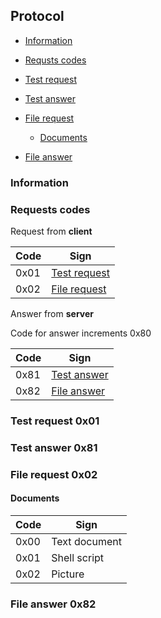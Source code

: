 ## Protocol

- [Information](#information)

- [Requsts codes](#requests-codes)

- [Test request](#test-request-0x01)

- [Test answer](#test-answer-0x80)

- [File request](#file-request-0x02)

    - [Documents](#documents)

- [File answer](#file-answer-0x82)

### Information

### Requests codes

Request from **client**

| Code   | Sign                                  |
|--------|---------------------------------------|
| 0x01   | [Test request](#test-request-0x01)    |
| 0x02   | [File request](#file-request-0x02)    |

Answer from **server**

Code for answer increments 0x80

| Code   | Sign                                  |
|--------|---------------------------------------|
| 0x81   | [Test answer](#test-answer-0x81)      |
| 0x82   | [File answer](#file-answer-0x82)      |


### Test request 0x01


### Test answer 0x81


### File request 0x02

#### Documents 

| Code          | Sign                                  |
|---------------|---------------------------------------|
| 0x00          | Text document                         |
| 0x01          | Shell script                          |
| 0x02          | Picture                               |

### File answer 0x82
